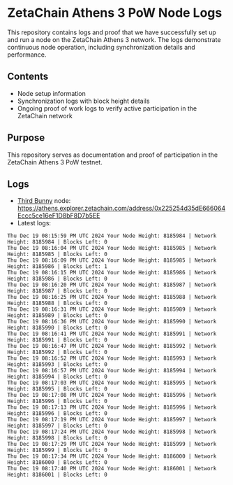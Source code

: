 # ZetaChain Athens 3 PoW Node Logs
This repository contains logs and proof that we have successfully set up and run a node on the ZetaChain Athens 3 network. The logs demonstrate continuous node operation, including synchronization details and performance.

## Contents
- Node setup information
- Synchronization logs with block height details
- Ongoing proof of work logs to verify active participation in the ZetaChain network

## Purpose
This repository serves as documentation and proof of participation in the ZetaChain Athens 3 PoW testnet.

## Logs

- [Third Bunny](https://thirdbunny.xyz/) node: https://athens.explorer.zetachain.com/address/0x225254d35dE666064Eccc5ce16eF1D8bF8D7b5EE
- Latest logs:
```
Thu Dec 19 08:15:59 PM UTC 2024 Your Node Height: 8185984 | Network Height: 8185984 | Blocks Left: 0
Thu Dec 19 08:16:04 PM UTC 2024 Your Node Height: 8185985 | Network Height: 8185985 | Blocks Left: 0
Thu Dec 19 08:16:09 PM UTC 2024 Your Node Height: 8185985 | Network Height: 8185986 | Blocks Left: 1
Thu Dec 19 08:16:15 PM UTC 2024 Your Node Height: 8185986 | Network Height: 8185986 | Blocks Left: 0
Thu Dec 19 08:16:20 PM UTC 2024 Your Node Height: 8185987 | Network Height: 8185987 | Blocks Left: 0
Thu Dec 19 08:16:25 PM UTC 2024 Your Node Height: 8185988 | Network Height: 8185988 | Blocks Left: 0
Thu Dec 19 08:16:31 PM UTC 2024 Your Node Height: 8185989 | Network Height: 8185989 | Blocks Left: 0
Thu Dec 19 08:16:36 PM UTC 2024 Your Node Height: 8185990 | Network Height: 8185990 | Blocks Left: 0
Thu Dec 19 08:16:41 PM UTC 2024 Your Node Height: 8185991 | Network Height: 8185991 | Blocks Left: 0
Thu Dec 19 08:16:47 PM UTC 2024 Your Node Height: 8185992 | Network Height: 8185992 | Blocks Left: 0
Thu Dec 19 08:16:52 PM UTC 2024 Your Node Height: 8185993 | Network Height: 8185993 | Blocks Left: 0
Thu Dec 19 08:16:57 PM UTC 2024 Your Node Height: 8185994 | Network Height: 8185994 | Blocks Left: 0
Thu Dec 19 08:17:03 PM UTC 2024 Your Node Height: 8185995 | Network Height: 8185995 | Blocks Left: 0
Thu Dec 19 08:17:08 PM UTC 2024 Your Node Height: 8185996 | Network Height: 8185996 | Blocks Left: 0
Thu Dec 19 08:17:13 PM UTC 2024 Your Node Height: 8185996 | Network Height: 8185996 | Blocks Left: 0
Thu Dec 19 08:17:19 PM UTC 2024 Your Node Height: 8185997 | Network Height: 8185997 | Blocks Left: 0
Thu Dec 19 08:17:24 PM UTC 2024 Your Node Height: 8185998 | Network Height: 8185998 | Blocks Left: 0
Thu Dec 19 08:17:29 PM UTC 2024 Your Node Height: 8185999 | Network Height: 8185999 | Blocks Left: 0
Thu Dec 19 08:17:34 PM UTC 2024 Your Node Height: 8186000 | Network Height: 8186000 | Blocks Left: 0
Thu Dec 19 08:17:40 PM UTC 2024 Your Node Height: 8186001 | Network Height: 8186001 | Blocks Left: 0
```
